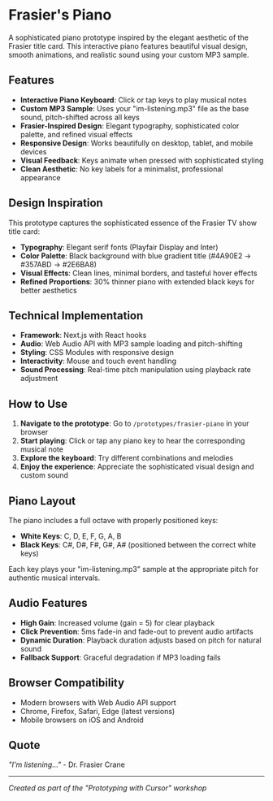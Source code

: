 # Frasier's Piano

A sophisticated piano prototype inspired by the elegant aesthetic of the Frasier title card. This interactive piano features beautiful visual design, smooth animations, and realistic sound using your custom MP3 sample.

## Features

- **Interactive Piano Keyboard**: Click or tap keys to play musical notes
- **Custom MP3 Sample**: Uses your "im-listening.mp3" file as the base sound, pitch-shifted across all keys
- **Frasier-Inspired Design**: Elegant typography, sophisticated color palette, and refined visual effects
- **Responsive Design**: Works beautifully on desktop, tablet, and mobile devices
- **Visual Feedback**: Keys animate when pressed with sophisticated styling
- **Clean Aesthetic**: No key labels for a minimalist, professional appearance

## Design Inspiration

This prototype captures the sophisticated essence of the Frasier TV show title card:

- **Typography**: Elegant serif fonts (Playfair Display and Inter)
- **Color Palette**: Black background with blue gradient title (#4A90E2 → #357ABD → #2E6BA8)
- **Visual Effects**: Clean lines, minimal borders, and tasteful hover effects
- **Refined Proportions**: 30% thinner piano with extended black keys for better aesthetics

## Technical Implementation

- **Framework**: Next.js with React hooks
- **Audio**: Web Audio API with MP3 sample loading and pitch-shifting
- **Styling**: CSS Modules with responsive design
- **Interactivity**: Mouse and touch event handling
- **Sound Processing**: Real-time pitch manipulation using playback rate adjustment

## How to Use

1. **Navigate to the prototype**: Go to `/prototypes/frasier-piano` in your browser
2. **Start playing**: Click or tap any piano key to hear the corresponding musical note
3. **Explore the keyboard**: Try different combinations and melodies
4. **Enjoy the experience**: Appreciate the sophisticated visual design and custom sound

## Piano Layout

The piano includes a full octave with properly positioned keys:

- **White Keys**: C, D, E, F, G, A, B
- **Black Keys**: C#, D#, F#, G#, A# (positioned between the correct white keys)

Each key plays your "im-listening.mp3" sample at the appropriate pitch for authentic musical intervals.

## Audio Features

- **High Gain**: Increased volume (gain = 5) for clear playback
- **Click Prevention**: 5ms fade-in and fade-out to prevent audio artifacts
- **Dynamic Duration**: Playback duration adjusts based on pitch for natural sound
- **Fallback Support**: Graceful degradation if MP3 loading fails

## Browser Compatibility

- Modern browsers with Web Audio API support
- Chrome, Firefox, Safari, Edge (latest versions)
- Mobile browsers on iOS and Android

## Quote

*"I'm listening..."* - Dr. Frasier Crane

---

*Created as part of the "Prototyping with Cursor" workshop*
